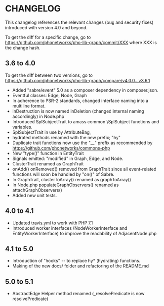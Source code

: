# CHANGELOG

This changelog references the relevant changes (bug and security fixes) introduced with version 4.0 and beyond.

To get the diff for a specific change, go to https://github.com/phonetworks/pho-lib-graph/commit/XXX where XXX is the change hash.

## 3.6 to 4.0

To get the diff between two versions, go to https://github.com/phonetworks/pho-lib-graph/compare/v4.0.0...v3.6.1

* Added "sabre/event" 5.0 as a composer dependency in composer.json.
* Eventful classes: Edge, Node, Graph
* In adherence to PSR-2 standards, changed interface naming into a multiline format.
* inDestruction is now named inDeletion (changed internal naming accordingly) in Node.php
* Introduced SplSubjectTrait to amass common \SplSubject functions and variables. 
* SplSubjectTrait in use by AttributeBag,
* hydrated methods renamed with the new prefix; "hy"
* Duplicate trait functions now use the "\_\_" prefix as recommended by https://github.com/phonetworks/commons-php
* New "type()" function in EntityTrait
* Signals emitted: "modified" in Graph, Edge, and Node.
* ClusterTrait renamed as GraphTrait
* onAdd() onRemoved() removed from GraphTrait since all event-related functions will soon be handled by "on()" of Sabre.
* In GraphTrait, clusterToArray() renamed as graphToArray()
* In Node.php populateGraphObservers() renamed as attachGraphObservers()
* Added new unit tests.

## 4.0 to 4.1

* Updated travis.yml to work with PHP 7.1
* Introduced worker interfaces (NodeWorkerInterface and EntityWorkerInterface) to improve the readability of AdjacentNode.php

## 4.1 to 5.0

* Introduction of "hooks" -- to replace hy\* (hydrating) functions.
* Making of the new docs/ folder and refactoring of the README.md

## 5.0 to 5.1

* AbstractEdge Helper method renamed (\_resolvePredicate is now resolvePredicate)
